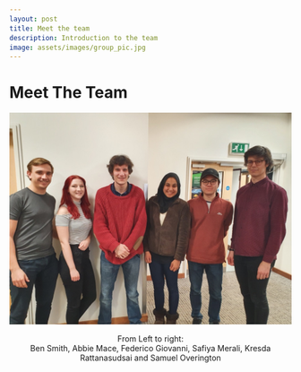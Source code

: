 ```yaml
---
layout: post
title: Meet the team
description: Introduction to the team
image: assets/images/group_pic.jpg
---
```

# Meet The Team

![group photo](https://github.com/FedG-code/spaceeducation/raw/gh-pages/assets/images/group_pic.jpg)

<center>From Left to right: </center>
<center> Ben Smith, Abbie Mace, Federico Giovanni, Safiya Merali, Kresda Rattanasudsai and Samuel Overington</center>

